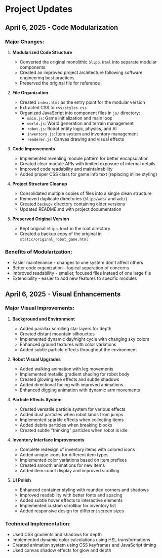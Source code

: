 # Project Updates

## April 6, 2025 - Code Modularization

### Major Changes:
1. **Modularized Code Structure**
   - Converted the original monolithic `blipp.html` into separate modular components
   - Created an improved project architecture following software engineering best practices
   - Preserved the original file for reference

2. **File Organization**
   - Created `index.html` as the entry point for the modular version
   - Extracted CSS to `css/styles.css`
   - Organized JavaScript into component files in `js/` directory:
     - `main.js`: Game initialization and main loop
     - `world.js`: World generation and terrain management
     - `robot.js`: Robot entity logic, physics, and AI
     - `inventory.js`: Item system and inventory management
     - `renderer.js`: Canvas drawing and visual effects

3. **Code Improvements**
   - Implemented revealing module pattern for better encapsulation
   - Created clear module APIs with limited exposure of internal details
   - Improved code readability and maintainability
   - Added proper CSS class for game info text (replacing inline styling)

4. **Project Structure Cleanup**
   - Consolidated multiple copies of files into a single clean structure
   - Removed duplicate directories (`blipp/web/` and `web/`)
   - Created `backup/` directory containing older versions
   - Updated README.md with project documentation

5. **Preserved Original Version**
   - Kept original `blipp.html` in the root directory
   - Created a backup copy of the original in `static/original_robot_game.html`

### Benefits of Modularization:
- Easier maintenance - changes to one system don't affect others
- Better code organization - logical separation of concerns
- Improved readability - smaller, focused files instead of one large file
- Extensibility - easier to add new features to specific modules

## April 6, 2025 - Visual Enhancements

### Major Visual Improvements:

1. **Background and Environment**
   - Added parallax scrolling star layers for depth
   - Created distant mountain silhouettes
   - Implemented dynamic day/night cycle with changing sky colors
   - Enhanced ground textures with color variations
   - Added subtle particle effects throughout the environment

2. **Robot Visual Upgrades**
   - Added walking animation with leg movements
   - Implemented metallic gradient shading for robot body
   - Created glowing eye effects and subtle shadows
   - Added directional facing with improved animations
   - Enhanced digging animation with dynamic arm movements

3. **Particle Effects System**
   - Created versatile particle system for various effects
   - Added dust particles when robot lands from jumps
   - Implemented sparkle effects when collecting items
   - Added debris particles when breaking blocks
   - Created subtle "thinking" particles when robot is idle

4. **Inventory Interface Improvements**
   - Complete redesign of inventory items with colored icons
   - Added unique icons for different item types
   - Implemented color variations based on item prefixes
   - Created smooth animations for new items
   - Added item count display and improved scrolling

5. **UI Polish**
   - Enhanced container styling with rounded corners and shadows
   - Improved readability with better fonts and spacing
   - Added subtle hover effects to interactive elements
   - Implemented custom scrollbar for inventory list
   - Added responsive design for different screen sizes

### Technical Implementation:
- Used CSS gradients and shadows for depth
- Implemented dynamic color calculations using HSL transformations
- Created animation system using CSS keyframes and JavaScript timing
- Used canvas shadow effects for glow and depth